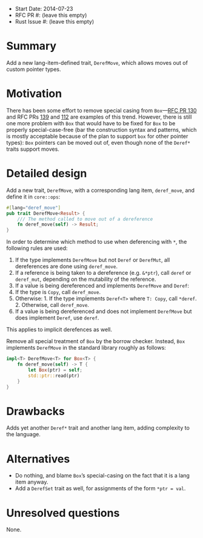 - Start Date: 2014-07-23
- RFC PR #: (leave this empty)
- Rust Issue #: (leave this empty)

Summary
=======

Add a new lang-item-defined trait, `DerefMove`, which allows moves out of custom
pointer types.

Motivation
==========

There has been some effort to remove special casing from `Box`—[RFC PR
130](https://github.com/rust-lang/rfcs/pull/130) and RFC PRs
[139](https://github.com/rust-lang/rfcs/pull/139) and
[112](https://github.com/rust-lang/rfcs/pull/112) are examples of this trend.
However, there is still one more problem with `Box` that would have to be fixed
for `Box` to be properly special-case-free (bar the construction syntax and
patterns, which is mostly acceptable because of the plan to support `box`
for other pointer types): `Box` pointers can be moved out of, even though
none of the `Deref*` traits support moves.

Detailed design
===============

Add a new trait, `DerefMove`, with a corresponding lang item, `deref_move`, and
define it in `core::ops`:

```rust
#[lang="deref_move"]
pub trait DerefMove<Result> {
    /// The method called to move out of a dereference
    fn deref_move(self) -> Result;
}
```

In order to determine which method to use when deferencing with `*`, the
following rules are used:

1. If the type implements `DerefMove` but not `Deref` or `DerefMut`, all
   dereferences are done using `deref_move`.
2. If a reference is being taken to a dereference (e.g. `&*ptr`), call `deref`
   or `deref_mut`, depending on the mutability of the reference.
3. If a value is being dereferenced and implements `DerefMove` and `Deref`:
  1. If the type is `Copy`, call `deref_move`.
  2. Otherwise:
    1. If the type implements `Deref<T>` where `T: Copy`, call `*deref`.
    2. Otherwise, call `deref_move`.
4. If a value is being dereferenced and does not implement `DerefMove` but does
   implement `Deref`, use `deref`.

This applies to implicit derefences as well.

Remove all special treatment of `Box` by the borrow checker. Instead, `Box`
implements `DerefMove` in the standard library roughly as follows:

```rust
impl<T> DerefMove<T> for Box<T> {
    fn deref_move(self) -> T {
        let Box(ptr) = self;
        std::ptr::read(ptr)
    }
}
```

Drawbacks
=========

Adds yet another `Deref*` trait and another lang item, adding complexity to the
language.

Alternatives
============

* Do nothing, and blame `Box`’s special-casing on the fact that it is a lang item
  anyway.
* Add a `DerefSet` trait as well, for assignments of the form `*ptr = val`.

Unresolved questions
====================

None.
